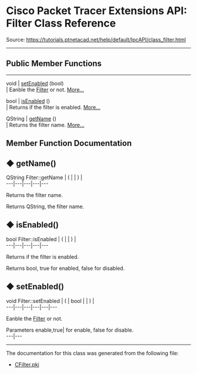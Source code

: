 # Cisco Packet Tracer Extensions API: Filter Class Reference

Source: https://tutorials.ptnetacad.net/help/default/IpcAPI/class_filter.html

---

##  Public Member Functions  
  
---  
void | [setEnabled](class_filter.html#a644d6698875e5a3d3bd8ce7563f8fca4) (bool)  
| Eanble the [Filter](class_filter.html) or not. [More...](class_filter.html#a644d6698875e5a3d3bd8ce7563f8fca4)  
  
bool | [isEnabled](class_filter.html#acfeab35eb95b6498c2dd37fab004cda7) ()  
| Returns if the filter is enabled. [More...](class_filter.html#acfeab35eb95b6498c2dd37fab004cda7)  
  
QString | [getName](class_filter.html#abc1601783148ab2d3b2fabbce6bf20c5) ()  
| Returns the filter name. [More...](class_filter.html#abc1601783148ab2d3b2fabbce6bf20c5)  
  
  
## Member Function Documentation

## ◆ getName()

QString Filter::getName  | ( | | ) |   
---|---|---|---|---  
  
Returns the filter name. 

Returns
    QString, the filter name. 

## ◆ isEnabled()

bool Filter::isEnabled  | ( | | ) |   
---|---|---|---|---  
  
Returns if the filter is enabled. 

Returns
    bool, true for enabled, false for disabled. 

## ◆ setEnabled()

void Filter::setEnabled  | ( | bool  | | ) |   
---|---|---|---|---|---  
  
Eanble the [Filter](class_filter.html) or not. 

Parameters
     enable,true| for enable, false for disable.   
---|---  
  
* * *

The documentation for this class was generated from the following file:

  * [CFilter.pki](_c_filter_8pki.html)


